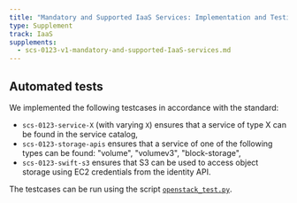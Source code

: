 ```yaml
---
title: "Mandatory and Supported IaaS Services: Implementation and Testing Notes"
type: Supplement
track: IaaS
supplements:
  - scs-0123-v1-mandatory-and-supported-IaaS-services.md
---
```


## Automated tests

We implemented the following testcases in accordance with the standard:

- `scs-0123-service-X` (with varying `X`) ensures that a service of type X can be found in the service catalog,
- `scs-0123-storage-apis` ensures that a service of one of the following types can be found: "volume", "volumev3", "block-storage",
- `scs-0123-swift-s3` ensures that S3 can be used to access object storage using EC2 credentials from the identity API.

The testcases can be run using the script
[`openstack_test.py`](https://github.com/SovereignCloudStack/standards/blob/main/Tests/iaas/openstack_test.py).
